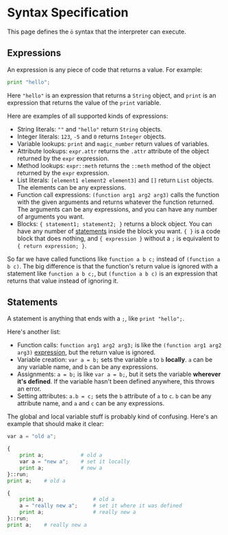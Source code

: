 # Syntax Specification

This page defines the `ö` syntax that the interpreter can execute.

## Expressions

An expression is any piece of code that returns a value. For example:

```python
print "hello";
```

Here `"hello"` is an expression that returns a `String` object, and `print` is
an expression that returns the value of the `print` variable.

Here are examples of all supported kinds of expressions:

- String literals: `""` and `"hello"` return `String` objects.
- Integer literals: `123`, `-5` and `0` returns `Integer` objects.
- Variable lookups: `print` and `magic_number` return values of variables.
- Attribute lookups: `expr.attr` returns the `.attr` attribute of the object
  returned by the `expr` expression.
- Method lookups: `expr::meth` returns the `::meth` method of the object
  returned by the `expr` expression.
- List literals: `[element1 element2 element3]` and `[]` return `List` objects.
  The elements can be any expressions.
- Function call expressions: `(function arg1 arg2 arg3)` calls the function
  with the given arguments and returns whatever the function returned. The
  arguments can be any expressions, and you can have any number of arguments
  you want.
- Blocks: `{ statement1; statement2; }` returns a block object. You can have
  any number of [statements](#statements) inside the block you want. `{ }` is a
  code block that does nothing, and `{ expression }` without a `;` is
  equivalent to `{ return expression; }`.

So far we have called functions like `function a b c;` instead of
`(function a b c)`. The big difference is that the function's return value is
ignored with a statement like `function a b c;`, but `(function a b c)` is an
expression that returns that value instead of ignoring it.

## Statements

A statement is anything that ends with a `;`, like `print "hello";`.

Here's another list:

- Function calls: `function arg1 arg2 arg3;` is like the
  `(function arg1 arg2 arg3)` [expression](#expressions), but the return value
  is ignored.
- Variable creation: `var a = b;` sets the variable `a` to `b` **locally**.
  `a` can be any variable name, and `b` can be any expressions.
- Assignments: `a = b;` is like `var a = b;`, but it sets the variable
  **wherever it's defined**. If the variable hasn't been defined anywhere,
  this throws an error.
- Setting attributes: `a.b = c;` sets the `b` attribute of `a` to `c`. `b` can
  be any attribute name, and `a` and `c` can be any expressions.

The global and local variable stuff is probably kind of confusing. Here's an
example that should make it clear:

```python
var a = "old a";

{
    print a;            # old a
    var a = "new a";    # set it locally
    print a;            # new a
}::run;
print a;    # old a

{
    print a;                # old a
    a = "really new a";     # set it where it was defined
    print a;                # really new a
}::run;
print a;    # really new a
```
